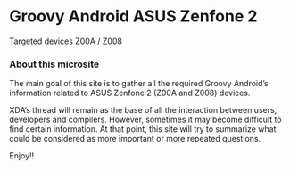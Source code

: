 # Groovy Android ASUS Zenfone 2
Targeted devices Z00A / Z008

### About this microsite
The main goal of this site is to gather all the required Groovy Android’s information related to ASUS Zenfone 2 (Z00A and Z008) devices.

XDA’s thread will remain as the base of all the interaction between users, developers and compilers. However, sometimes it may become difficult to find certain information. At that point, this site will try to summarize what could be considered as more important or more repeated questions.

Enjoy!!
